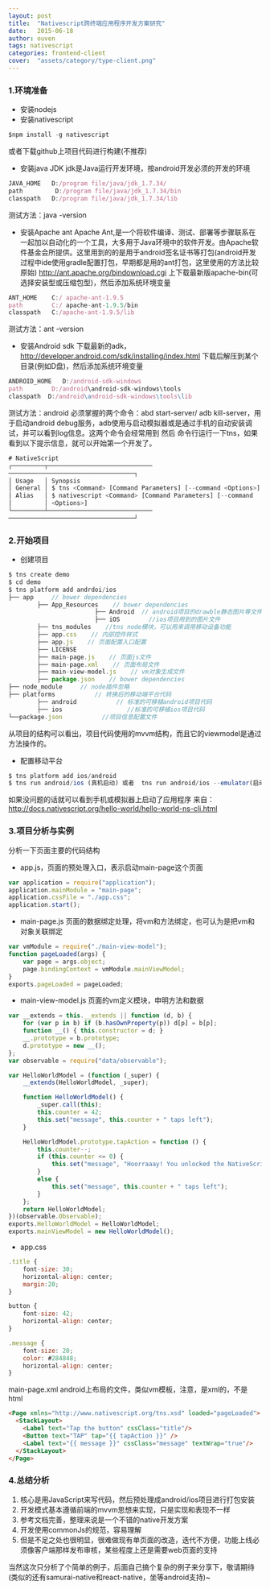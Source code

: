 ```yaml
---
layout: post
title:  "Nativescript跨终端应用程序开发方案研究"
date:   2015-06-18
author: ouven
tags: nativescript
categories: frontend-client
cover:  "assets/category/type-client.png"
---
```


### 1.环境准备
- 安装nodejs
- 安装nativescript

```javascript
$npm install -g nativescript
```

或者下载github上项目代码进行构建(不推荐)
- 安装java JDK
jdk是Java运行开发环境，按android开发必须的开发的环境
    
```javascript
JAVA_HOME   D:/program file/java/jdk_1.7.34/
path         D:/program file/java/jdk_1.7.34/bin
classpath   D:/program file/java/jdk_1.7.34/lib
```

测试方法：java -version

- 安装Apache ant
Apache Ant,是一个将软件编译、测试、部署等步骤联系在一起加以自动化的一个工具，大多用于Java环境中的软件开发。由Apache软件基金会所提供。这里用到的的是用于android签名证书等打包(android开发过程中ide使用gradle配置打包，早期都是用的ant打包，这里使用的方法比较原始)
http://ant.apache.org/bindownload.cgi 上下载最新版apache-bin(可选择安装型或压缩包型)，然后添加系统环境变量

```javascript
ANT_HOME    C:/ apache-ant-1.9.5
path        C:/ apache-ant-1.9.5/bin
classpath   C:/apache-ant-1.9.5/lib
```

测试方法：ant -version

- 安装Android sdk
下载最新的adk，http://developer.android.com/sdk/installing/index.html 下载后解压到某个目录(例如D盘)，然后添加系统环境变量

```javascript
ANDROID_HOME   D:/android-sdk-windows
path        D:/android\android-sdk-windows\tools
classpath  D:/android\android-sdk-windows\tools\lib
```

测试方法：android
必须掌握的两个命令：abd start-server/ adb kill-server，用于启动android debug服务，adb使用与启动模拟器或是通过手机的自动安装调试，并可以看到log信息。这两个命令会经常用到
然后 命令行运行一下tns，如果看到以下提示信息，就可以开始第一个开发了。

```javascript
# NativeScript
┌─────────┬─────────────────────────────
───────────────────────────────────┐
│ Usage   │ Synopsis                                                       │
│ General │ $ tns <Command> [Command Parameters] [--command <Options>]     │
│ Alias   │ $ nativescript <Command> [Command Parameters] [--command       │
│         │ <Options>]                                                     │
└─────────┴─────────────────────────────
───────────────────────────────────┘
```

### 2.开始项目
- 创建项目

```javascript
$ tns create demo
$ cd demo
$ tns platform add andrdoi/ios
├── app     // bower dependencies
        ├── App_Resources    // bower dependencies
                        ├── Android  // android项目的drawble静态图片等文件，项目转换的时候直接拷贝到android项目下
                        ├── iOS        //ios项目用到的图片文件
        ├── tns_modules    //tns node模块，可以用来调用移动设备功能
        ├── app.css    // 内部控件样式
        ├── app.js    // 页面配置入口配置
        ├── LICENSE
        ├── main-page.js    // 页面js文件
        ├── main-page.xml    // 页面布局文件
        ├── main-view-model.js    // vm对象生成文件
        ├── package.json    // bower dependencies
├── node_module     // node插件忽略
├── platforms           // 转换后的移动端平台代码
        ├── android           // 标准的可移植android项目代码
        ├── ios                  //标准的可移植ios项目代码
└──package.json           //项目信息配置文件 
```
从项目的结构可以看出，项目代码使用的mvvm结构，而且它的viewmodel是通过方法操作的。

- 配置移动平台

```javascript
$ tns platform add ios/android
$ tns run android/ios (真机启动) 或者  tns run android/ios --emulator(启动模拟器)
```

如果没问题的话就可以看到手机或模拟器上启动了应用程序
来自： http://docs.nativescript.org/hello-world/hello-world-ns-cli.html

### 3.项目分析与实例
分析一下页面主要的代码结构
- app.js，页面的预处理入口，表示启动main-page这个页面

```javascript
var application = require("application");
application.mainModule = "main-page";
application.cssFile = "./app.css";
application.start();
```

- main-page.js 页面的数据绑定处理，将vm和方法绑定，也可认为是把vm和对象关联绑定

```javascript
var vmModule = require("./main-view-model");
function pageLoaded(args) {
    var page = args.object;
    page.bindingContext = vmModule.mainViewModel;
}
exports.pageLoaded = pageLoaded;
```

- main-view-model.js 页面的vm定义模块，申明方法和数据

```javascript
var __extends = this.__extends || function (d, b) {
    for (var p in b) if (b.hasOwnProperty(p)) d[p] = b[p];
    function __() { this.constructor = d; }
    __.prototype = b.prototype;
    d.prototype = new __();
};
var observable = require("data/observable");

var HelloWorldModel = (function (_super) {
    __extends(HelloWorldModel, _super);

    function HelloWorldModel() {
        _super.call(this);
        this.counter = 42;
        this.set("message", this.counter + " taps left");
    }

    HelloWorldModel.prototype.tapAction = function () {
        this.counter--;
        if (this.counter <= 0) {
            this.set("message", "Hoorraaay! You unlocked the NativeScript clicker achievement!");
        }
        else {
            this.set("message", this.counter + " taps left");
        }
    };
    return HelloWorldModel;
})(observable.Observable);
exports.HelloWorldModel = HelloWorldModel;
exports.mainViewModel = new HelloWorldModel();
```

- app.css

```javascript
.title {
    font-size: 30;
    horizontal-align: center;
    margin:20;
}

button {
    font-size: 42;
    horizontal-align: center;
}

.message {
    font-size: 20;
    color: #284848;
    horizontal-align: center;
}
```

main-page.xml android上布局的文件，类似vm模板，注意，是xml的，不是html

```html
<Page xmlns="http://www.nativescript.org/tns.xsd" loaded="pageLoaded">
  <StackLayout>
    <Label text="Tap the button" cssClass="title"/>
    <Button text="TAP" tap="{{ tapAction }}" />
    <Label text="{{ message }}" cssClass="message" textWrap="true"/>
  </StackLayout>
</Page>
```

### 4.总结分析
1. 核心是用JavaScript来写代码，然后预处理成android/ios项目进行打包安装
2. 开发模式基本遵循前端的mvvm思想来实现，只是实现和表现不一样
3. 参考文档完善，整理来说是一个不错的native开发方案
4. 开发使用commonJs的规范，容易理解
5. 但是不足之处也很明显，很难做现有单页面的改造，迭代不方便，功能上线必须像客户端那样发布审核，某些程度上还是需要web页面的支持

当然这次只分析了个简单的例子，后面自己搞个复杂的例子来分享下，敬请期待(类似的还有samurai-native和react-native，坐等android支持)~